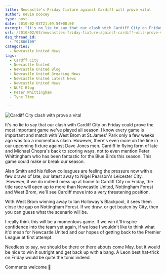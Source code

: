 ```yaml
---
title: Newcastle’s Friday fixture against Cardiff will prove vital
author: Kevin Doocey
type: post
date: 2010-02-03T21:09:54+00:00
excerpt: "It's no lie to say that our clash with Cardiff City on Friday.."
url: /2010/02/03/newcastles-friday-fixture-against-cardiff-will-prove-vital/
dsq_thread_id:
  - "92806109"
categories:
  - Newcastle United News
tags:
  - Cardff City
  - Newcastle United
  - Newcastle United Blog
  - Newcastle United Breaking News
  - Newcastle United Latest News
  - Newcastle United News
  - NUFC Blog
  - Peter Whittingham
  - Tyne Time

---
```

![Cardiff City clash with prove a vital](http://static.guim.co.uk/sys-images/Football/Pix/pictures/2009/10/24/1256413692446/Peter-Whittingham-of-Card-001.jpg "Whittingham - Scoring goals for fun the Coca Cola Championship this season")

It's no lie to say that our clash with Cardiff City on Friday could prove the most important game we've played all season. I know every game is important and match with West Brom at St.James' Park only a few weeks ago was too a momentous clash. However, there's even more on the line in our upcoming fixture against Dave Jones men. Cardiff in flying form of late and  Michael Chopra's back to scoring ways, not to even mention Peter Whittingham who has been fantastic for the Blue Birds this season. This game could make or break our season.

Alan Smith and his fellow colleagues are feeling the pressure now with a few draws of late, our latest away to Nigel Pearson's Leicester City.  However, if we do indeed mess up at home to Cardiff City on Friday, the title race will open up to more than Newcastle United, Nottingham Forest and West Brom, we'll see Cardiff move into a very threatening position.

With West Brom winning away to Ian Holloway's Blackpool, it sees them close the gap on Nottingham Forest. If we draw, or get beaten by City, then you can guess what the scenario will be.

I really think this will be a momentous game. If we win it'll inspire confidence into the team yet again, if we lose I wouldn't like to think what it'd mean for Newcastle United and our hopes of getting back to the Premier League at first attempt.

Needless to say, we should be there or there abouts come May, but it would be nice to win it outright and get back up with a bang. A Leon best hat-trick on Friday would be quite the tonic indeed.

Comments welcome 🙂

